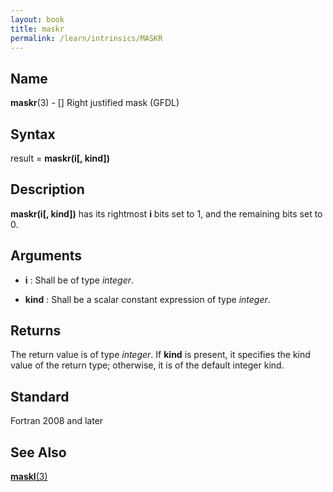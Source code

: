 ```yaml
---
layout: book
title: maskr
permalink: /learn/intrinsics/MASKR
---
```

## __Name__

__maskr__(3) - \[\] Right justified mask
(GFDL)

## __Syntax__

result = __maskr(i\[, kind\])__

## __Description__

__maskr(i\[, kind\])__ has its rightmost __i__ bits set to 1, and the
remaining bits set to 0.

## __Arguments__

  - __i__
    : Shall be of type _integer_.

  - __kind__
    : Shall be a scalar constant expression of type _integer_.

## __Returns__

The return value is of type _integer_. If __kind__ is present, it specifies
the kind value of the return type; otherwise, it is of the default
integer kind.

## __Standard__

Fortran 2008 and later

## __See Also__

[__maskl__(3)](MASKL)
